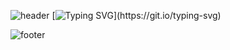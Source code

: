 ![header](https://capsule-render.vercel.app/api?type=waving&color=auto&height=250&section=header&text=Braille%20Project&fontSize=80)
[![Typing SVG](https://readme-typing-svg.demolab.com?font=Fira+Code&pause=1000&color=0B7627&background=FFFFFF00&center=true&vCenter=true&random=false&width=435&lines=%EC%A0%90.+%EC%A0%90.+%EC%A0%90.)](https://git.io/typing-svg)




![footer](https://capsule-render.vercel.app/api?type=waving&color=auto&height=250&section=footer)
